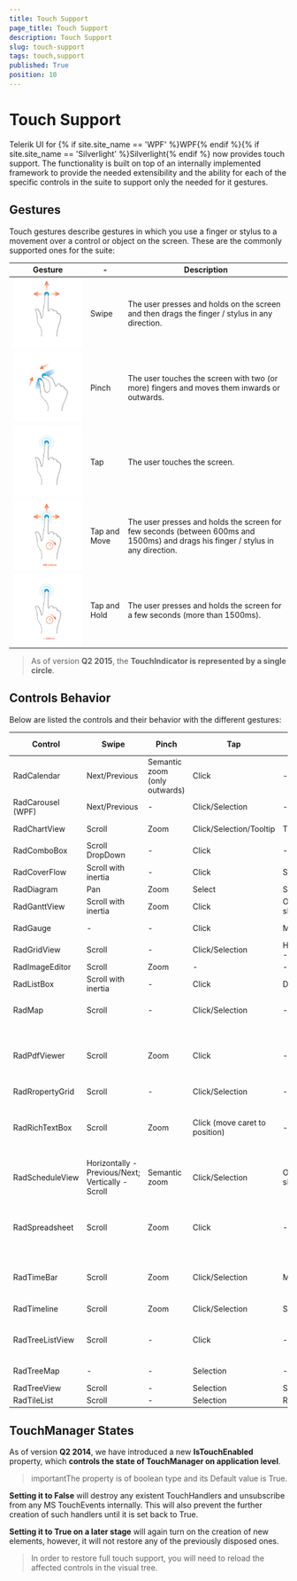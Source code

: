 ```yaml
---
title: Touch Support
page_title: Touch Support
description: Touch Support
slug: touch-support
tags: touch,support
published: True
position: 10
---
```


# Touch Support

Telerik UI for {% if site.site_name == 'WPF' %}WPF{% endif %}{% if site.site_name == 'Silverlight' %}Silverlight{% endif %} now provides touch support. The functionality is built on top of an internally implemented framework to provide the needed extensibility and the ability for each of the specific controls in the suite to support only the needed for it gestures.
      
## Gestures

Touch gestures describe gestures in which you use a finger or stylus to a movement over a control or object on the screen. These are the commonly supported ones for the suite:

Gesture | - | Description 
---	|	---	|	---	
![Common Touch Support 01](images/Common_TouchSupport_01.png) | Swipe | The user presses and holds on the screen and then drags the finger / stylus in any direction.
![Common Touch Support 02](images/Common_TouchSupport_02.png)	|	Pinch	|	The user touches the screen with two (or more) fingers and moves them inwards or outwards.
![Common Touch Support 03](images/Common_TouchSupport_03.png)	|	Tap	|	The user touches the screen. 
![Common Touch Support 04](images/Common_TouchSupport_04.png)	|	Tap and Move	|	The user presses and holds the screen for few seconds (between 600ms and 1500ms) and drags his finger / stylus in any direction.
![Common Touch Support 05](images/Common_TouchSupport_05.png)	|	Tap and Hold	|	The user presses and holds the screen for a few seconds (more than 1500ms).

>As of version __Q2 2015__, the __TouchIndicator is represented by a single circle__. 

## Controls Behavior

Below are listed the controls and their behavior with the different gestures:

Control | Swipe	|	Pinch	|	Tap	|	Tap and Move	|	Tap and Hold	|	Custom
---	| ---	|	---	|	---	|	---	|	---	|	---
RadCalendar | Next/Previous	|	Semantic zoom (only outwards)	|	Click	|	-	|	-	|	-
RadCarousel (WPF) | Next/Previous	|	-	|	Click/Selection	|	-	|	-	|	-
RadChartView | Scroll	|	Zoom	|	Click/Selection/Tooltip	|	Trackball	|	Show ToolTip	|	-
RadComboBox | Scroll DropDown	|	-	|	Click	|	-	|	-	|	-
RadCoverFlow | Scroll with inertia	|	-	|	Click	|	Scroll (if possible)	|	-	|	-
RadDiagram | Pan	|	Zoom	|	Select	|	Scroll	|	-	|	-
RadGanttView | Scroll with inertia	|	Zoom	|	Click	|	On item - Drag&Drop; on slot - Scroll	|	-	|	-
RadGauge | -	|	-	|	Click	|	Moves indicators	|	Shows tooltip	|	-
RadGridView | Scroll	|	-	|	Click/Selection	|	HeaderCell/GroupPanelItem - Drag&Drop	|	-	|	-
RadImageEditor | Scroll	|	Zoom	|	-	|	-	|	-	|	-
RadListBox | Scroll with inertia	|	-	|	Click	|	Drag&Drop	|	-	|	-
RadMap | Scroll	|	-	|	Click/Selection	|	-	|	-	|	Double Tap -> Zoom
RadPdfViewer | Scroll	|	Zoom	|	Click	|	-	|	-	|	Selection markers to extend the selection
RadRropertyGrid | Scroll	|	-	|	Click/Selection	|	-	|	-	|	-
RadRichTextBox | Scroll	|	Zoom	|	Click (move caret to position)	|	-	|	Show context menu	|	Selection markers to extend the selection
RadScheduleView | Horizontally - Previous/Next; Vertically - Scroll	|	Semantic zoom	|	Click/Selection	|	On item - Drag&Drop; on slot - Scroll	|	-	|	-
RadSpreadsheet | Scroll	|	Zoom	|	Click	|	-	|	-	|	Selection markers to extend the selection
RadTimeBar | Scroll	|	Zoom	|	Click/Selection	|	Moves Selection	|	Selection	|	Double Tap -> Extends selection
RadTimeline | Scroll	|	Zoom	|	Click/Selection	|	Selection	|	Shows tooltip	|	-
RadTreeListView | Scroll	|	-	|	Click	|	-	|	Shows a circle to be dragged	|	-
RadTreeMap | -	|	-	|	Selection	|	-	|	Shows tooltip	|	-
RadTreeView | Scroll	|	-	|	Selection	|	Scroll	|	-	|	-
RadTileList | Scroll	|	-	|	Selection	|	Reorder	|	-	|	-

## TouchManager States

As of version __Q2 2014__, we have introduced a new __IsTouchEnabled__ property, which __controls the state of TouchManager on application level__.
        
>importantThe property is of boolean type and its Default value is True.
          
__Setting it to False__ will destroy any existent TouchHandlers and unsubscribe from any MS TouchEvents internally. This will also prevent the further creation of such handlers until it is set back to True.
        
__Setting it to True on a later stage__ will again turn on the creation of new elements, however, it will not restore any of the previously disposed ones.
        
>In order to restore full touch support, you will need to reload the affected controls in the visual tree.
         
 